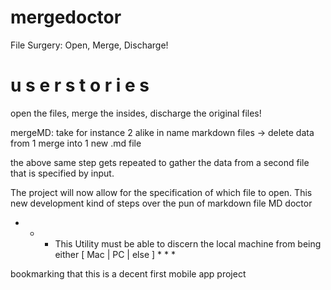 # mergedoctor

File Surgery: Open, Merge, Discharge! 

#                                       u s e r             s t o r i e s 

open the files, merge the insides, discharge the original files!

mergeMD: take for instance 2 alike in name markdown files -> delete data from 1 merge into 1 new .md file

the above same step gets repeated to gather the data from a second file that is specified by input.

 The project will now allow for the specification of which file to open. This new development kind of steps over the pun of markdown file MD doctor

* * * This Utility must be able to discern the local machine from being either [ Mac | PC | else ] * * * 


bookmarking that this is a decent first mobile app project
